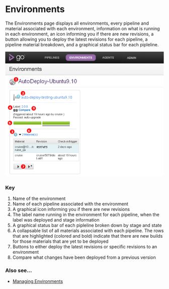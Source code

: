 # Environments

The Environments page displays all environments, every pipeline and material associated with each environment, information on what is running in each environment, an icon informing you if there are new revisions, a button allowing you to deploy the latest revisions for each pipeline, a pipeline material breakdown, and a graphical status bar for each pipleline.

![](../resources/images/cruise/Environments.png)

### Key

1.  Name of the environment
2.  Name of each pipeline associated with the environment
3.  A graphical icon informing you if there are new revisions
4.  The label name running in the environment for each pipeline, when the label was deployed and stage information
5.  A graphical status bar of each pipleline broken down by stage and state
6.  A collapsable list of all materials associated with each pipeline. The rows that are highlighted (colored and bold) indicate that there are new builds for those materials that are yet to be deployed
7.  Buttons to either deploy the latest revisions or specific revisions to an environment
8.  Compare what changes have been deployed from a previous version

### Also see...

-   [Managing Environments](../configuration/managing_environments.html)